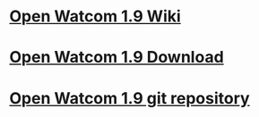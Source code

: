 # [Open Watcom 1.9 Wiki](https://github.com/open-watcom/open-watcom-1.9/wiki)
# [Open Watcom 1.9 Download](https://github.com/open-watcom/open-watcom-1.9/releases)
# [Open Watcom 1.9 git repository](https://github.com/open-watcom/owp4v1copy)
